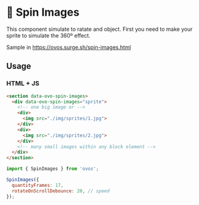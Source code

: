 # 🥚 Spin Images

This component simulate to ratate and object. First you need to make your sprite to simulate the 360º effect.

Sample in https://ovos.surge.sh/spin-images.html

## Usage

### HTML + JS

```html
<section data-ovo-spin-images>
  <div data-ovo-spin-images="sprite">
    <!-- one big image or -->
    <div>
      <img src="./img/sprites/1.jpg">
    </div>
    <div>
      <img src="./img/sprites/2.jpg">
    </div>
    <!-- many small images within any block element -->
  </div>
</section>
```

```js
import { SpinImages } from 'ovos';

SpinImages({
  quantityFrames: 17,
  rotateOnScrollDebounce: 20, // speed
});
```